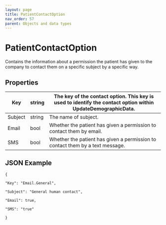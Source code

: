 ```yaml
---
layout: page
title: PatientContactOption
nav_order: 57
parent: Objects and data types
---
```


# PatientContactOptionContains the information about a permission the patient has given to the company to contact them on a specific subject by a specific way.## Properties| Key | string | The key of the contact option. This key is used to identify the contact option within UpdateDemographicData. || --- | --- | --- || Subject | string | The name of subject. || Email | bool | Whether the patient has given a permission to contact them by email. || SMS | bool | Whether the patient has given a permission to contact them by a text message. |## JSON Example```{"Key": "Email.General","Subject": "General human contact","Email": true,"SMS": "true"}```